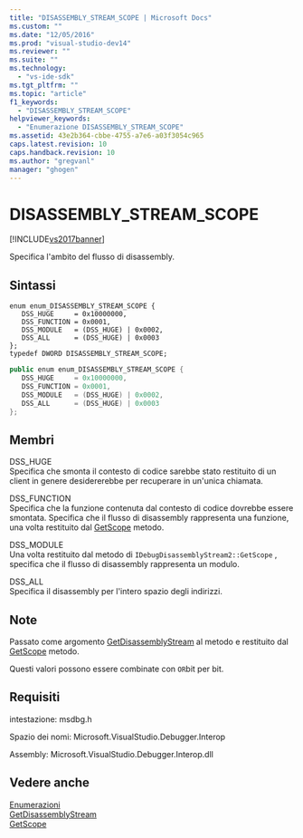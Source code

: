 ```yaml
---
title: "DISASSEMBLY_STREAM_SCOPE | Microsoft Docs"
ms.custom: ""
ms.date: "12/05/2016"
ms.prod: "visual-studio-dev14"
ms.reviewer: ""
ms.suite: ""
ms.technology: 
  - "vs-ide-sdk"
ms.tgt_pltfrm: ""
ms.topic: "article"
f1_keywords: 
  - "DISASSEMBLY_STREAM_SCOPE"
helpviewer_keywords: 
  - "Enumerazione DISASSEMBLY_STREAM_SCOPE"
ms.assetid: 43e2b364-cbbe-4755-a7e6-a03f3054c965
caps.latest.revision: 10
caps.handback.revision: 10
ms.author: "gregvanl"
manager: "ghogen"
---
```

# DISASSEMBLY_STREAM_SCOPE
[!INCLUDE[vs2017banner](../../../code-quality/includes/vs2017banner.md)]

Specifica l'ambito del flusso di disassembly.  
  
## Sintassi  
  
```cpp#  
enum enum_DISASSEMBLY_STREAM_SCOPE {   
   DSS_HUGE     = 0x10000000,  
   DSS_FUNCTION = 0x0001,  
   DSS_MODULE   = (DSS_HUGE) | 0x0002,  
   DSS_ALL      = (DSS_HUGE) | 0x0003  
};  
typedef DWORD DISASSEMBLY_STREAM_SCOPE;  
```  
  
```c#  
public enum enum_DISASSEMBLY_STREAM_SCOPE {   
   DSS_HUGE     = 0x10000000,  
   DSS_FUNCTION = 0x0001,  
   DSS_MODULE   = (DSS_HUGE) | 0x0002,  
   DSS_ALL      = (DSS_HUGE) | 0x0003  
};  
```  
  
## Membri  
 DSS\_HUGE  
 Specifica che smonta il contesto di codice sarebbe stato restituito di un client in genere desidererebbe per recuperare in un'unica chiamata.  
  
 DSS\_FUNCTION  
 Specifica che la funzione contenuta dal contesto di codice dovrebbe essere smontata.  Specifica che il flusso di disassembly rappresenta una funzione, una volta restituito dal [GetScope](../Topic/IDebugDisassemblyStream2::GetScope.md) metodo.  
  
 DSS\_MODULE  
 Una volta restituito dal metodo di `IDebugDisassemblyStream2::GetScope` , specifica che il flusso di disassembly rappresenta un modulo.  
  
 DSS\_ALL  
 Specifica il disassembly per l'intero spazio degli indirizzi.  
  
## Note  
 Passato come argomento [GetDisassemblyStream](../../../extensibility/debugger/reference/idebugprogram2-getdisassemblystream.md) al metodo e restituito dal [GetScope](../Topic/IDebugDisassemblyStream2::GetScope.md) metodo.  
  
 Questi valori possono essere combinate con `OR`bit per bit.  
  
## Requisiti  
 intestazione: msdbg.h  
  
 Spazio dei nomi: Microsoft.VisualStudio.Debugger.Interop  
  
 Assembly: Microsoft.VisualStudio.Debugger.Interop.dll  
  
## Vedere anche  
 [Enumerazioni](../../../extensibility/debugger/reference/enumerations-visual-studio-debugging.md)   
 [GetDisassemblyStream](../../../extensibility/debugger/reference/idebugprogram2-getdisassemblystream.md)   
 [GetScope](../Topic/IDebugDisassemblyStream2::GetScope.md)